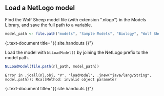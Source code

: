 ---
---

## Load a NetLogo model

Find the Wolf Sheep model file (with extension ".nlogo") in the Models Library, and save the full path to a variable.


~~~r
model_path <- file.path("models", "Sample Models", "Biology", "Wolf Sheep Predation.nlogo")
~~~
{:.text-document title="{{ site.handouts }}"}



Load the model with `NLLoadModel()` by joining the NetLogo prefix to the model path.


~~~r
NLLoadModel(file.path(nl_path, model_path))
~~~

~~~
Error in .jcall(nl.obj, "V", "loadModel", .jnew("java/lang/String", model.path)): RcallMethod: invalid object parameter
~~~
{:.text-document title="{{ site.handouts }}"}
